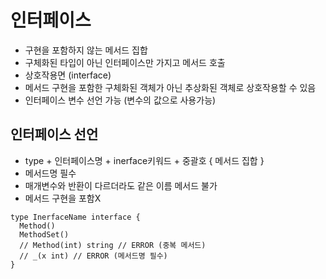# 인터페이스
- 구현을 포함하지 않는 메서드 집합
- 구체화된 타입이 아닌 인터페이스만 가지고 메서드 호출
- 상호작용면 (interface)
- 메서드 구현을 포함한 구체화된 객체가 아닌 추상화된 객체로 상호작용할 수 있음
- 인터페이스 변수 선언 가능 (변수의 값으로 사용가능)

## 인터페이스 선언
- type + 인터페이스명 + inerface키워드 + 중괄호 { 메서드 집합 }
- 메서드명 필수
- 매개변수와 반환이 다르더라도 같은 이름 메서드 불가
- 메서드 구현을 포함X

```
type InerfaceName interface {
  Method()
  MethodSet()
  // Method(int) string // ERROR (중복 메서드)
  // _(x int) // ERROR (메서드명 필수)
}
```